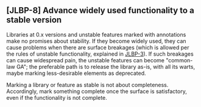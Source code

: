 [JLBP-8] Advance widely used functionality to a stable version
--------------------------------------------------------------

Libraries at 0.x versions and unstable features marked with annotations make no
promises about stability. If they become widely used, they can cause problems
when there are surface breakages (which is allowed per the rules of unstable
functionality, explained in [JLBP-3](JLBP-3.md)). If such breakages can cause
widespread pain, the unstable features can become "common-law GA"; the
preferable path is to release the library as-is, with all its warts, maybe
marking less-desirable elements as deprecated.

Marking a library or feature as stable is not about completeness. Accordingly,
mark something complete once the surface is satisfactory, even if the
functionality is not complete.
